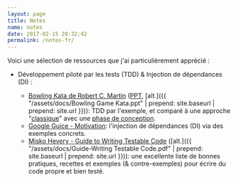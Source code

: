 ```yaml
---
layout: page
title: Notes
name: notes
date: 2017-02-15 20:32:42
permalink: /notes-fr/
---
```


Voici une sélection de ressources que j'ai particulièrement apprécié :

* Développement piloté par les tests (TDD) & Injection de dépendances (DI) :

  * [Bowling Kata de Robert C. Martin](http://butunclebob.com/ArticleS.UncleBob.TheBowlingGameKata) ([PPT](http://butunclebob.com/files/downloads/Bowling%20Game%20Kata.ppt), [alt.]({{ "/assets/docs/Bowling Game Kata.ppt" | prepend: site.baseurl | prepend: site.url }})): TDD par l'exemple, et comparé à une approche "[classique](https://en.wikipedia.org/wiki/Waterfall_model)" avec une [phase de conception](https://en.wikipedia.org/wiki/Big_Design_Up_Front).
  * [Google Guice - Motivation](https://github.com/google/guice/wiki/Motivation): l'injection de dépendances (DI) via des exemples concrets.
  * [Misko Hevery - Guide to Writing Testable Code](http://misko.hevery.com/attachments/Guide-Writing%20Testable%20Code.pdf) ([alt.]({{ "/assets/docs/Guide-Writing Testable Code.pdf" | prepend: site.baseurl | prepend: site.url }})): une excellente liste de bonnes pratiques, recettes et exemples (& contre-exemples) pour écrire du code propre et bien testé.
